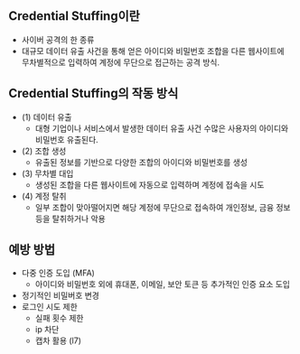 ## Credential Stuffing이란
- 사이버 공격의 한 종류
- 대규모 데이터 유출 사건을 통해 얻은 아이디와 비밀번호 조합을 다른 웹사이트에 무차별적으로 입력하여 계정에 무단으로 접근하는 공격 방식.

## Credential Stuffing의 작동 방식
- (1) 데이터 유출
    - 대형 기업이나 서비스에서 발생한 데이터 유출 사건 수많은 사용자의 아이디와 비밀번호 유출된다.
- (2) 조합 생성
    - 유출된 정보를 기반으로 다양한 조합의 아이디와 비밀번호를 생성
- (3) 무차별 대입
    - 생성된 조합을 다른 웹사이트에 자동으로 입력하며 계정에 접속을 시도
- (4) 계정 탈취
    - 일부 조합이 맞아떨어지면 해당 계정에 무단으로 접속하여 개인정보, 금융 정보 등을 탈취하거나 악용
    
## 예방 방법
- 다중 인증 도입 (MFA)
    - 아이디와 비밀번호 외에 휴대폰, 이메일, 보안 토큰 등 추가적인 인증 요소 도입
- 정기적인 비밀버호 변경
- 로그인 시도 제한
    - 실패 횟수 제한
    - ip 차단
    - 캡차 활용 (l7)

